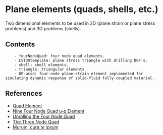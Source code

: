 # Plane elements (quads, shells, etc.)

Two dimensional elements to be used in 2D (plane strain or plane stress problems) and 3D problems (shells).

## Contents

		- fourNodeQuad: four node quad elements.
		- LST39template: plane stress triangle with drilling DOF's.
		- shell: shell elements.
		- triangle: triangular elements
		- UP-ucsd: four-node plane-strain element implemented for simulating dynamic response of solid-fluid fully coupled material.

## References
- [Quad Element](https://opensees.berkeley.edu/wiki/index.php/Quad_Element)
- [Nine Four Node Quad u-p Element](https://opensees.berkeley.edu/wiki/index.php/Nine_Four_Node_Quad_u-p_Element)
- [Unrolling the Four Node Quad](https://portwooddigital.com/2022/09/11/unrolling-the-four-node-quad/)
- [The Three Node Quad](https://portwooddigital.com/2023/08/20/the-three-node-quad/)
- [Murum, cura te ipsum](https://portwooddigital.com/2024/09/02/murum-cura-te-ipsum/)
